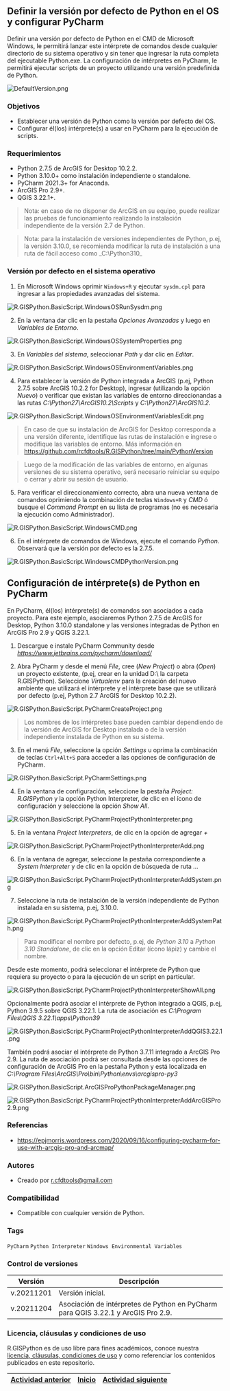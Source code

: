## Definir la versión por defecto de Python en el OS y configurar PyCharm

Definir una versión por defecto de Python en el CMD de Microsoft Windows, le permitirá lanzar este intérprete de comandos desde cualquier directorio de su sistema operativo y sin tener que ingresar la ruta completa del ejecutable Python.exe. La configuración de intérpretes en PyCharm, le permitirá ejecutar scripts de un proyecto utilizando una versión predefinida de Python. 

![DefaultVersion.png](https://github.com/rcfdtools/R.GISPython/blob/main/DefaultVersion/Screenshot/DefaultVersion.png)

### Objetivos

* Establecer una versión de Python como la versión por defecto del OS.
* Configurar él(los) intérprete(s) a usar en PyCharm para la ejecución de scripts.


### Requerimientos

* Python 2.7.5 de ArcGIS for Desktop 10.2.2.
* Python 3.10.0+ como instalación independiente o standalone.
* PyCharm 2021.3+ for Anaconda.
* ArcGIS Pro 2.9+.
* QGIS 3.22.1+.

> Nota: en caso de no disponer de ArcGIS en su equipo, puede realizar las pruebas de funcionamiento realizando la instalación independiente de la versión 2.7 de Python.

> Nota: para la instalación de versiones independientes de Python, p.ej, la versión 3.10.0, se recomienda modificar la ruta de instalación a una ruta de fácil acceso como _C:\Python310\_


### Versión por defecto en el sistema operativo

1. En Microsoft Windows oprimir `Windows+R` y ejecutar `sysdm.cpl` para ingresar a las propiedades avanzadas del sistema.

![R.GISPython.BasicScript.WindowsOSRunSysdm.png](https://github.com/rcfdtools/R.GISPython/blob/main/DefaultVersion/Screenshot/WindowsOSRunSysdm.png)

2. En la ventana dar clic en la pestaña _Opciones Avanzadas_ y luego en _Variables de Entorno_.

![R.GISPython.BasicScript.WindowsOSSystemProperties.png](https://github.com/rcfdtools/R.GISPython/blob/main/DefaultVersion/Screenshot/WindowsOSSystemProperties.png)

3. En _Variables del sistema_, seleccionar _Path_ y dar clic en _Editar_.

![R.GISPython.BasicScript.WindowsOSEnvironmentVariables.png](https://github.com/rcfdtools/R.GISPython/blob/main/DefaultVersion/Screenshot/WindowsOSEnvironmentVariables.png)

4. Para establecer la versión de Python integrada a ArcGIS (p.ej, Python 2.7.5 sobre ArcGIS 10.2.2 for Desktop), ingresar (utilizando la opción _Nuevo_) o verificar que existan las variables de entorno direccionandas a las rutas _C:\Python27\ArcGIS10.2\Scripts_ y _C:\Python27\ArcGIS10.2_.

![R.GISPython.BasicScript.WindowsOSEnvironmentVariablesEdit.png](https://github.com/rcfdtools/R.GISPython/blob/main/DefaultVersion/Screenshot/WindowsOSEnvironmentVariablesEdit.png)

> En caso de que su instalación de ArcGIS for Desktop corresponda a una versión diferente, identifique las rutas de instalación e ingrese o modifique las variables de entorno. Más información en https://github.com/rcfdtools/R.GISPython/tree/main/PythonVersion

> Luego de la modificación de las variables de entorno, en algunas versiones de su sistema operativo, será necesario reiniciar su equipo o cerrar y abrir su sesión de usuario.

5. Para verificar el direccionamiento correcto, abra una nueva ventana de comandos oprimiendo la combinación de teclas `Windows+R` y _CMD_ ó busque el _Command Prompt_ en su lista de programas (no es necesaria la ejecución como Administrador).

![R.GISPython.BasicScript.WindowsCMD.png](https://github.com/rcfdtools/R.GISPython/blob/main/DefaultVersion/Screenshot/WindowsCMD.png)

6. En el intérprete de comandos de Windows, ejecute el comando _Python_. Observará que la versión por defecto es la 2.7.5.

![R.GISPython.BasicScript.WindowsCMDPythonVersion.png](https://github.com/rcfdtools/R.GISPython/blob/main/DefaultVersion/Screenshot/WindowsCMDPythonVersion.png)


## Configuración de intérprete(s) de Python en PyCharm 

En PyCharm, él(los) intérprete(s) de comandos son asociados a cada proyecto. Para este ejemplo, asociaremos Python 2.7.5 de ArcGIS for Desktop, Python 3.10.0 standalone y las versiones integradas de Python en ArcGIS Pro 2.9 y QGIS 3.22.1.  

1. Descargue e instale PyCharm Community desde _https://www.jetbrains.com/pycharm/download/_

2. Abra PyCharm y desde el menú _File_, cree (_New Project_) o abra (_Open_) un proyecto existente, (p.ej, crear en la unidad D:\ la carpeta R.GISPython). Seleccione _Virtualenv_ para la creación del nuevo ambiente que utilizará el intérprete y el intérprete base que se utilizará por defecto (p.ej, Python 2.7 ArcGIS for Desktop 10.2.2).

![R.GISPython.BasicScript.PyCharmCreateProject.png](https://github.com/rcfdtools/R.GISPython/blob/main/DefaultVersion/Screenshot/PyCharmCreateProject.png)

> Los nombres de los intérpretes base pueden cambiar dependiendo de la versión de ArcGIS for Desktop instalada o de la versión independiente instalada de Python en su sistema. 

3. En el menú _File_, seleccione la opción _Settings_ u oprima la combinación de teclas `Ctrl+Alt+S` para acceder a las opciones de configuración de PyCharm.

![R.GISPython.BasicScript.PyCharmSettings.png](https://github.com/rcfdtools/R.GISPython/blob/main/DefaultVersion/Screenshot/PyCharmSettings.png)

4. En la ventana de configuración, seleccione la pestaña _Project: R.GISPython_ y la opción Python Interpreter, de clic en el ícono de configuración y seleccione la opción _Show All_. 

![R.GISPython.BasicScript.PyCharmProjectPythonInterpreter.png](https://github.com/rcfdtools/R.GISPython/blob/main/DefaultVersion/Screenshot/PyCharmProjectPythonInterpreter.png)

5. En la ventana _Project Interpreters_, de clic en la opción de agregar _+_  

![R.GISPython.BasicScript.PyCharmProjectPythonInterpreterAdd.png](https://github.com/rcfdtools/R.GISPython/blob/main/DefaultVersion/Screenshot/PyCharmProjectPythonInterpreterAdd.png)

6. En la ventana de agregar, seleccione la pestaña correspondiente a _System Interpreter_ y de clic en la opción de búsqueda de ruta _..._

![R.GISPython.BasicScript.PyCharmProjectPythonInterpreterAddSystem.png](https://github.com/rcfdtools/R.GISPython/blob/main/DefaultVersion/Screenshot/PyCharmProjectPythonInterpreterAddSystem.png)

7. Seleccione la ruta de instalación de la versión independiente de Python instalada en su sistema, p.ej, 3.10.0.

![R.GISPython.BasicScript.PyCharmProjectPythonInterpreterAddSystemPath.png](https://github.com/rcfdtools/R.GISPython/blob/main/DefaultVersion/Screenshot/PyCharmProjectPythonInterpreterAddSystemPath.png)

> Para modificar el nombre por defecto, p.ej, de _Python 3.10_ a _Python 3.10 Standalone_, de clic en la opción Editar (ícono lápiz) y cambie el nombre.

Desde este momento, podrá seleccionar el intérprete de Python que requiera su proyecto o para la ejecución de un script en particular.

![R.GISPython.BasicScript.PyCharmProjectPythonInterpreterShowAll.png](https://github.com/rcfdtools/R.GISPython/blob/main/DefaultVersion/Screenshot/PyCharmProjectPythonInterpreterShowAll.png)

Opcionalmente podrá asociar el intérprete de Python integrado a QGIS, p.ej, Python 3.9.5 sobre QGIS 3.22.1. La ruta de asociación es _C:\Program Files\QGIS 3.22.1\apps\Python39_

![R.GISPython.BasicScript.PyCharmProjectPythonInterpreterAddQGIS3.22.1.png](https://github.com/rcfdtools/R.GISPython/blob/main/DefaultVersion/Screenshot/PyCharmProjectPythonInterpreterAddQGIS3.22.1.png)

También podrá asociar el intérprete de Python 3.7.11 integrado a ArcGIS Pro 2.9. La ruta de asociación podrá ser consultada desde las opciones de configuración de ArcGIS Pro en la pestaña Python y está localizada en _C:\Program Files\ArcGIS\Pro\bin\Python\envs\arcgispro-py3_

![R.GISPython.BasicScript.ArcGISProPythonPackageManager.png](https://github.com/rcfdtools/R.GISPython/blob/main/DefaultVersion/Screenshot/ArcGISProPythonPackageManager.png)

![R.GISPython.BasicScript.PyCharmProjectPythonInterpreterAddArcGISPro2.9.png](https://github.com/rcfdtools/R.GISPython/blob/main/DefaultVersion/Screenshot/PyCharmProjectPythonInterpreterAddArcGISPro2.9.png)


### Referencias

* https://epjmorris.wordpress.com/2020/09/16/configuring-pycharm-for-use-with-arcgis-pro-and-arcmap/


### Autores

* Creado por r.cfdtools@gmail.com


### Compatibilidad

* Compatible con cualquier versión de Python.


### Tags
`PyCharm` `Python Interpreter` `Windows Environmental Variables` 


### Control de versiones

| Versión     | Descripción                                                                       |
|-------------|-----------------------------------------------------------------------------------|
| v.20211201  | Versión inicial.                                                                  |
| v.20211204 | Asociación de intérpretes de Python en PyCharm para QGIS 3.22.1 y ArcGIS Pro 2.9. |

### Licencia, cláusulas y condiciones de uso

R.GISPython es de uso libre para fines académicos, conoce nuestra [licencia, cláusulas, condiciones de uso](https://github.com/rcfdtools/R.GISPython/wiki/License) y como referenciar los contenidos publicados en este repositorio.


| [Actividad anterior](https://github.com/rcfdtools/R.GISPython/tree/main/PythonVersion) | [Inicio](https://github.com/rcfdtools/R.GISPython/wiki)   | [Actividad siguiente](https://github.com/rcfdtools/R.GISPython/tree/main/HelpModulesKeywords) |
|----------------------------------------------------------------------------------------|-----------------------------------------------------------|-----------------------------------------------------------------------------------------------|

